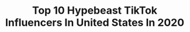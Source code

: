 ---
title: Top 10 Hypebeast TikTok Influencers In United States In 2020
description: >-
  Find top hypebeast TikTok influencers in United States in 2020. Most popular hashtags: #yeezy #nike #offwhite #got2bhome.
platform: TikTok
profiles:
  - username: "gigamas"
    fullname: >-
      Gig P
    location: "United States"
    followers: 30567
    engagement: 950
    commentsToLikes: 0.045542
    id: ck80crqpratyf0j783wzak8gw
    verified: false
    hashtags: "#greenscreen, #jordan, #putafingerdown, #unboxing"
  - username: "sheikhscloset"
    fullname: >-
      Sheikhs Closet
    location: "United States"
    followers: 16479
    engagement: 1209
    commentsToLikes: 0.078964
    id: ck8z7bubspi2z0j78q6qb6lat
    verified: false
    hashtags: "#natureathome, #sneakerunboxing, #homeproject, #girlfriend"
  - username: "ashdiamond"
    fullname: >-
      ash
    location: "United States"
    followers: 45855
    engagement: 1061
    commentsToLikes: 0.013326
    id: ck8vwdgn2o6us0j78syt8r3c7
    verified: false
    hashtags: "#reality, #animalsreact, #lamborgini, #firechallenge"
  - username: "hypebeast"
    fullname: >-
      HYPEBEAST
    location: "United States"
    followers: 645331
    engagement: 1353
    commentsToLikes: 0.013838
    id: ck80crnnyat9w0j782gds869q
    verified: true
    hashtags: "#goals, #yummy, #chef, #hack"
  - username: "sneakervideos"
    fullname: >-
      HYPEBEAST SNEAKERS
    location: "United States"
    followers: 6520
    engagement: 2148
    commentsToLikes: 0.075962
    id: ck9eo4w3lmgpg0j78n4mhg7hg
    verified: false
    hashtags: "#nikecustoms, #jordans, #nike, #jordan1"
  - username: "proud.patriot"
    fullname: >-
      PROUD PATRIOT
    location: "United States"
    followers: 44110
    engagement: 1899
    commentsToLikes: 0.049259
    id: ck9e2myuefp0l0j78bngjtbui
    verified: false
    hashtags: "#savage, #allcap, #alwayslearning, #covid"
  - username: "404slaps"
    fullname: >-
      🖤
    location: "United States"
    followers: 9746
    engagement: 1621
    commentsToLikes: 0.208696
    id: ckacr1dvt3dk40i78c206khev
    verified: false
    hashtags: "#mentalhealthawareness, #team420, #4yp, #comingsoon"
  - username: "floridahype"
    fullname: >-
      Florida Hype
    location: "United States"
    followers: 72607
    engagement: 1623
    commentsToLikes: 0.071624
    id: ck9glclqknlpf0j786olklmgw
    verified: false
    hashtags: "#unboxing, #gotthisforyou, #scoobdance, #familytime"
  - username: "minisneakers"
    fullname: >-
      minisneakers
    location: "United States"
    followers: 356192
    engagement: 1744
    commentsToLikes: 0.030287
    id: ck8ni04kv3fgi0j78mcu2ple7
    verified: false
    hashtags: "#toosieslide, #tiktokcovers, #newshoes, #playbyplay"
  - username: "tommytrillions"
    fullname: >-
      IG: @tommytrillions
    location: "United States"
    followers: 27033
    engagement: 1459
    commentsToLikes: 0.139684
    id: ck9eo4x1amgv10j78i5qfskts
    verified: false
    hashtags: "#artistscheck, #bapehoodie, #momsoftiktok, #eatemup"
---